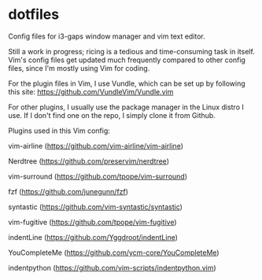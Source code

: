 # dotfiles
Config files for i3-gaps window manager and vim text editor.

Still a work in progress; ricing is a tedious and time-consuming task in itself.
Vim's config files get updated much frequently compared to other config files, since I'm mostly using Vim for coding.

For the plugin files in Vim, I use Vundle, which can be set up by following this site:
https://github.com/VundleVim/Vundle.vim

For other plugins, I usually use the package manager in the Linux distro I use. If I don't find one on the repo, I simply clone it from Github.

Plugins used in this Vim config:

vim-airline (https://github.com/vim-airline/vim-airline)

Nerdtree (https://github.com/preservim/nerdtree)

vim-surround (https://github.com/tpope/vim-surround)

fzf (https://github.com/junegunn/fzf)

syntastic (https://github.com/vim-syntastic/syntastic)

vim-fugitive (https://github.com/tpope/vim-fugitive)

indentLine (https://github.com/Yggdroot/indentLine)

YouCompleteMe (https://github.com/ycm-core/YouCompleteMe)

indentpython (https://github.com/vim-scripts/indentpython.vim)
